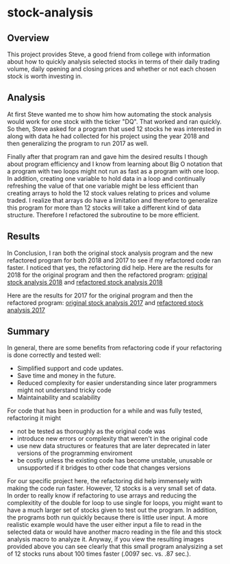 # stock-analysis

## Overview

This project provides Steve, a good friend from college with information about how to quickly analysis selected stocks in terms of their daily trading volume, daily opening and closing prices and whether or not each chosen stock is worth investing in.

## Analysis 
At first Steve wanted me to show him how automating the stock analysis would work for one stock with the ticker "DQ". That worked and ran quickly.
So then, Steve asked for a program that used 12 stocks he was interested in along with data he had collected for his project using the year 2018 and then generalizing the program to run 2017 as well. 

Finally after that program ran and gave him the desired results I though about program efficiency and I know from learning about Big O notation that a program with two loops might not run as fast as a program with one loop. In addition, creating one variable to hold data in a loop and continually refreshing the value of that one variable might be less efficient than creating arrays to hold the 12 stock values relating to prices and volume traded. I realize that arrays do have a limitation and therefore to generalize this program for more than 12 stocks will take a different kind of data structure. Therefore I refactored the subroutine to be more efficient.

## Results
In Conclusion, I ran both the original stock analysis program and the new refactored program for both 2018 and 2017 to see if my refactored code ran faster. I noticed that yes, the refactoring did help. 
Here are the results for 2018 for the original program and then the refactored program: 
[original stock analysis 2018](resources/VBA_module2_2018.png)  and
[refactored stock analysis 2018](resources/VBA_Challenge_2018.png)

Here are the results for 2017 for the original program and then the refactored program: 
[original stock analysis 2017](resources/VBA_module2_2017.png)  and
[refactored stock analysis 2017](resources/VBA_Challenge_2017.png)

## Summary
In general, there are some benefits from refactoring code if your refactoring is done correctly and tested well:
* Simplified support and code updates. 
* Save time and money in the future. 
* Reduced complexity for easier understanding since later programmers might not understand tricky code 
* Maintainability and scalability

For code that has been in production for a while and was fully tested, refactoring it might
* not be tested as thoroughly as the original code was
* introduce new errors or complexity that weren't in the original code 
* use new data structures or features that are later deprecated in later versions of the programming enviroment
* be costly unless the existing code has become unstable, unusable or unsupported if it bridges to other code that changes versions

For our specific project here, the refactoring did help immensely with making the code run faster. However, 12 stocks is a very small set of data. In order to really know if refactoring to use arrays and reducing the complexitity of the double for loop to use single for loops, you might want to have a much larger set of stocks given to test out the program. In addition, the programs both run quickly because there is little user input. A more realistic example would have the user either input a file to read in the selected data or would have another macro reading in the file and this stock analysis macro to analyze it. Anyway, if you view the resulting images provided above you can see clearly that this small program analysizing a set of 12 stocks runs about 100 times faster (.0097 sec. vs. .87 sec.). 
